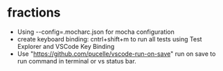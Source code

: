 # fractions

- Using --config=.mocharc.json for mocha configuration
- create keyboard binding: cntrl+shift+m to run all tests using Test Explorer and VSCode Key Binding
- Use "https://github.com/pucelle/vscode-run-on-save" run on save to run command in terminal or vs status bar.
